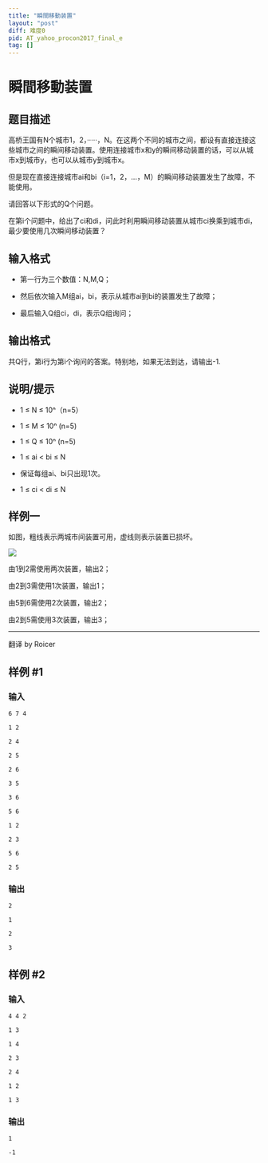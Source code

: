 ```yaml
---
title: "瞬間移動装置"
layout: "post"
diff: 难度0
pid: AT_yahoo_procon2017_final_e
tag: []
---
```


# 瞬間移動装置

## 题目描述

高桥王国有N个城市1，2，·····，N。在这两个不同的城市之间，都设有直接连接这些城市之间的瞬间移动装置。使用连接城市x和y的瞬间移动装置的话，可以从城市x到城市y，也可以从城市y到城市x。


但是现在直接连接城市ai和bi（i=1，2，…，M）的瞬间移动装置发生了故障，不能使用。


请回答以下形式的Q个问题。


在第i个问题中，给出了ci和di，问此时利用瞬间移动装置从城市ci换乘到城市di，最少要使用几次瞬间移动装置？

## 输入格式

- 第一行为三个数值：N,M,Q；
- 然后依次输入M组ai，bi，表示从城市ai到bi的装置发生了故障；
- 最后输入Q组ci，di，表示Q组询问；

## 输出格式

共Q行，第i行为第i个询问的答案。特别地，如果无法到达，请输出-1.

## 说明/提示

- 1 ≤ N ≤ 10ⁿ（n=5）
- 1 ≤ M ≤ 10ⁿ (n=5)
- 1 ≤ Q ≤ 10ⁿ (n=5)
- 1 ≤ ai​ < bi​ ≤ N
- 保证每组ai、bi只出现1次。
- 1 ≤ ci​ < di​ ≤ N
## 样例一
如图，粗线表示两城市间装置可用，虚线则表示装置已损坏。

![](https://cdn.luogu.com.cn/upload/vjudge_pic/AT2360/90b324434f7284285fa102b5646ee1cd26bcde1a.png)

由1到2需使用两次装置，输出2；

由2到3需使用1次装置，输出1；

由5到6需使用2次装置，输出2；

由2到5需使用3次装置，输出3；


------------
翻译 by Roicer

## 样例 #1

### 输入

```
6 7 4
1 2
2 4
2 5
2 6
3 5
3 6
5 6
1 2
2 3
5 6
2 5
```

### 输出

```
2
1
2
3
```

## 样例 #2

### 输入

```
4 4 2
1 3
1 4
2 3
2 4
1 2
1 3
```

### 输出

```
1
-1
```

